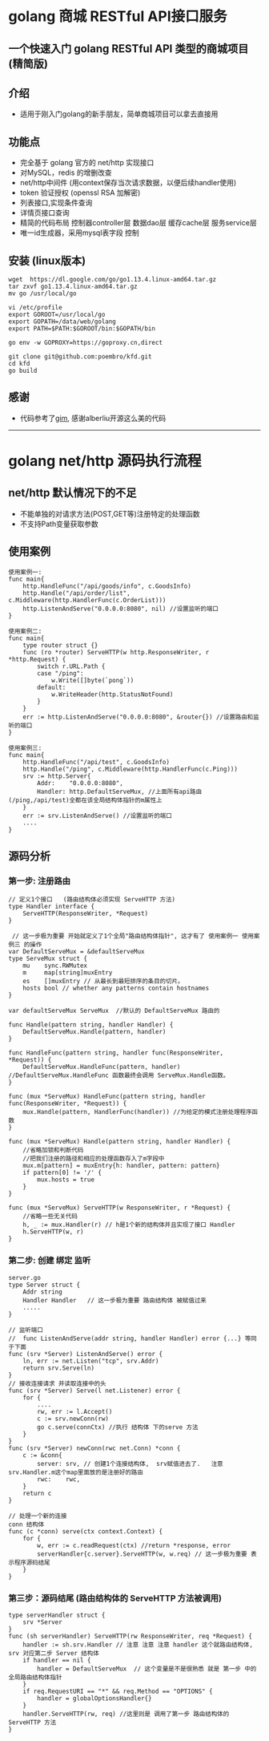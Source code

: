 golang 商城 RESTful API接口服务
==============
一个快速入门 golang RESTful API 类型的商城项目 (精简版)
---------------------------------------

## 介绍
- 适用于刚入门golang的新手朋友，简单商城项目可以拿去直接用


## 功能点
- 完全基于 golang 官方的 net/http 实现接口 
- 对MySQL，redis 的增删改查
- net/http中间件 (用context保存当次请求数据，以便后续handler使用)
- token 验证授权 (openssl RSA 加解密)
- 列表接口,实现条件查询
- 详情页接口查询
- 精简的代码布局 控制器controller层 数据dao层 缓存cache层 服务service层
- 唯一id生成器，采用mysql表字段 控制


## 安装 (linux版本)
```
wget  https://dl.google.com/go/go1.13.4.linux-amd64.tar.gz
tar zxvf go1.13.4.linux-amd64.tar.gz 
mv go /usr/local/go

vi /etc/profile
export GOROOT=/usr/local/go
export GOPATH=/data/web/golang
export PATH=$PATH:$GOROOT/bin:$GOPATH/bin

go env -w GOPROXY=https://goproxy.cn,direct

git clone git@github.com:poembro/kfd.git
cd kfd
go build
```


##  感谢
- 代码参考了[gim](https://github.com/alberliu/gim), 感谢alberliu开源这么美的代码



--------------


# golang net/http 源码执行流程


## net/http 默认情况下的不足 
- 不能单独的对请求方法(POST,GET等)注册特定的处理函数
- 不支持Path变量获取参数 

## 使用案例
``` 
使用案例一:
func main{
    http.HandleFunc("/api/goods/info", c.GoodsInfo)
    http.Handle("/api/order/list", c.Middleware(http.HandlerFunc(c.OrderList)))
    http.ListenAndServe("0.0.0.0:8080", nil) //设置监听的端口
}

使用案例二:
func main{
    type router struct {} 
    func (ro *router) ServeHTTP(w http.ResponseWriter, r *http.Request) {
        switch r.URL.Path {
        case "/ping": 
            w.Write([]byte(`pong`))
        default:
            w.WriteHeader(http.StatusNotFound)
        }
    }
    err := http.ListenAndServe("0.0.0.0:8080", &router{}) //设置路由和监听的端口
}

使用案例三:
func main{
    http.HandleFunc("/api/test", c.GoodsInfo)
    http.Handle("/ping", c.Middleware(http.HandlerFunc(c.Ping)))
    srv := http.Server{
        Addr:    "0.0.0.0:8080",
        Handler: http.DefaultServeMux, //上面所有api路由(/ping,/api/test)全都在该全局结构体指针的m属性上
    }
    err := srv.ListenAndServe() //设置监听的端口
    ....
}
```

## 源码分析  

### 第一步: 注册路由
``` 
// 定义1个接口   (路由结构体必须实现 ServeHTTP 方法)
type Handler interface {
    ServeHTTP(ResponseWriter, *Request)
}

 // 这一步极为重要 开始就定义了1个全局"路由结构体指针", 这才有了 使用案例一 使用案例三 的操作
var DefaultServeMux = &defaultServeMux 
type ServeMux struct {
    mu    sync.RWMutex
    m     map[string]muxEntry
    es    []muxEntry // 从最长到最短排序的条目的切片。
    hosts bool // whether any patterns contain hostnames
}

var defaultServeMux ServeMux  //默认的 DefaultServeMux 路由的

func Handle(pattern string, handler Handler) { 
    DefaultServeMux.Handle(pattern, handler) 
}

func HandleFunc(pattern string, handler func(ResponseWriter, *Request)) {
    DefaultServeMux.HandleFunc(pattern, handler)  //DefaultServeMux.HandleFunc 函数最终会调用 ServeMux.Handle函数。
}

func (mux *ServeMux) HandleFunc(pattern string, handler func(ResponseWriter, *Request)) {
    mux.Handle(pattern, HandlerFunc(handler)) //为给定的模式注册处理程序函数
}

func (mux *ServeMux) Handle(pattern string, handler Handler) {
    //省略加锁和判断代码 
    //把我们注册的路径和相应的处理函数存入了m字段中
    mux.m[pattern] = muxEntry{h: handler, pattern: pattern} 
    if pattern[0] != '/' {
        mux.hosts = true
    }
}

func (mux *ServeMux) ServeHTTP(w ResponseWriter, r *Request) {
    //省略一些无关代码
    h, _ := mux.Handler(r) // h是1个新的结构体并且实现了接口 Handler
    h.ServeHTTP(w, r)
}
``` 


### 第二步: 创建 绑定 监听 
``` 
server.go
type Server struct {
    Addr string
    Handler Handler   // 这一步极为重要 路由结构体 被赋值过来
    .....
}

// 监听端口
//  func ListenAndServe(addr string, handler Handler) error {...} 等同于下面
func (srv *Server) ListenAndServe() error {
    ln, err := net.Listen("tcp", srv.Addr)
    return srv.Serve(ln)
}
// 接收连接请求 并读取连接中的头
func (srv *Server) Serve(l net.Listener) error {
    for {
        ....
        rw, err := l.Accept()
        c := srv.newConn(rw)
        go c.serve(connCtx) //执行 结构体 下的serve 方法
    }
} 
func (srv *Server) newConn(rwc net.Conn) *conn {
    c := &conn{ 
        server: srv, // 创建1个连接结构体,  srv赋值进去了.   注意srv.Handler.m这个map里面放的是注册好的路由
        rwc:    rwc,
    }
    return c
}

// 处理一个新的连接
conn 结构体 
func (c *conn) serve(ctx context.Context) {
    for {
        w, err := c.readRequest(ctx) //return *response, error
        serverHandler{c.server}.ServeHTTP(w, w.req) // 这一步极为重要 表示程序源码结尾
    }
}

``` 


### 第三步：源码结尾 (路由结构体的 ServeHTTP 方法被调用) 
``` 
type serverHandler struct {
    srv *Server  
}
func (sh serverHandler) ServeHTTP(rw ResponseWriter, req *Request) {
    handler := sh.srv.Handler // 注意 注意 注意 handler 这个就路由结构体, srv 对应第二步 Server 结构体
    if handler == nil {
        handler = DefaultServeMux  // 这个变量是不是很熟悉 就是 第一步 中的全局路由结构体指针
    }
    if req.RequestURI == "*" && req.Method == "OPTIONS" {
        handler = globalOptionsHandler{}
    }
    handler.ServeHTTP(rw, req) //这里则是 调用了第一步 路由结构体的 ServeHTTP 方法
}

```
